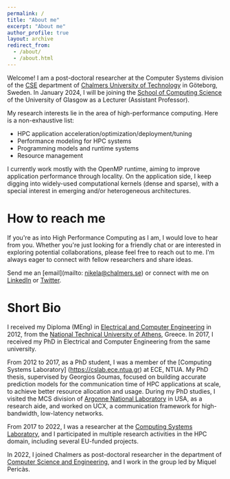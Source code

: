 ```yaml
---
permalink: /
title: "About me"
excerpt: "About me"
author_profile: true
layout: archive
redirect_from: 
  - /about/
  - /about.html
---
```


Welcome! I am a post-doctoral researcher at the Computer Systems division of the [CSE](https://www.chalmers.se/en/departments/cse/) department of [Chalmers University of Technology](https://www.chalmers.se) in Göteborg, Sweden. In January 2024, I will be joining the [School of Computing Science](https://www.gla.ac.uk/schools/computing/) of the University of Glasgow as a Lecturer (Assistant Professor).

My research interests lie in the area of high-performance computing. Here is a non-exhaustive list:
- HPC application acceleration/optimization/deployment/tuning
- Performance modeling for HPC systems
- Programming models and runtime systems
- Resource management

I currently work mostly with the OpenMP runtime, aiming to improve application performance through locality. On the application side, I keep digging into widely-used computational kernels (dense and sparse), with a special interest in emerging and/or heterogeneous architectures.

How to reach me
=====
If you're as into High Performance Computing as I am, I would love to hear from you. Whether you're just looking for a friendly chat or are interested in exploring potential collaborations, please feel free to reach out to me. I'm always eager to connect with fellow researchers and share ideas.

Send me an [email](mailto: nikela@chalmers.se) or connect with me on [LinkedIn](https://www.linkedin.com/in/nikelapapadopoulou) or [Twitter](https://www.twitter.com/_nikela_).

Short Bio
======
I received my Diploma (MEng) in [Electrical and Computer Engineering](https://www.ece.ntua.gr) in 2012, from the [National Technical University of Athens](https://www.ntua.gr), Greece. In 2017, I received my PhD in Electrical and Computer Engineering from the same university.

From 2012 to 2017, as a PhD student, I was a member of the [Computing Systems Laboratory] (https://cslab.ece.ntua.gr) at ECE, NTUA. My PhD thesis, supervised by Georgios Goumas, focused on building accurate prediction models for the communication time of HPC applications at scale, to achieve better resource allocation and usage. During my PhD studies, I visited the MCS division of [Argonne National Laboratory](https://www.anl.gov/mcs) in USA, as a research aide, and worked on UCX, a communication framework for high-bandwidth, low-latency networks.  

From 2017 to 2022, I was a researcher at the [Computing Systems Laboratory](http://cslab.ece.ntua.gr), and I participated in multiple research activities in the HPC domain, including several EU-funded projects. 

In 2022, I joined Chalmers as post-doctoral researcher in the department of [Computer Science and Engineering](https://www.chalmers.se/en/departments/cse/), and I work in the group led by Miquel Pericàs. 
